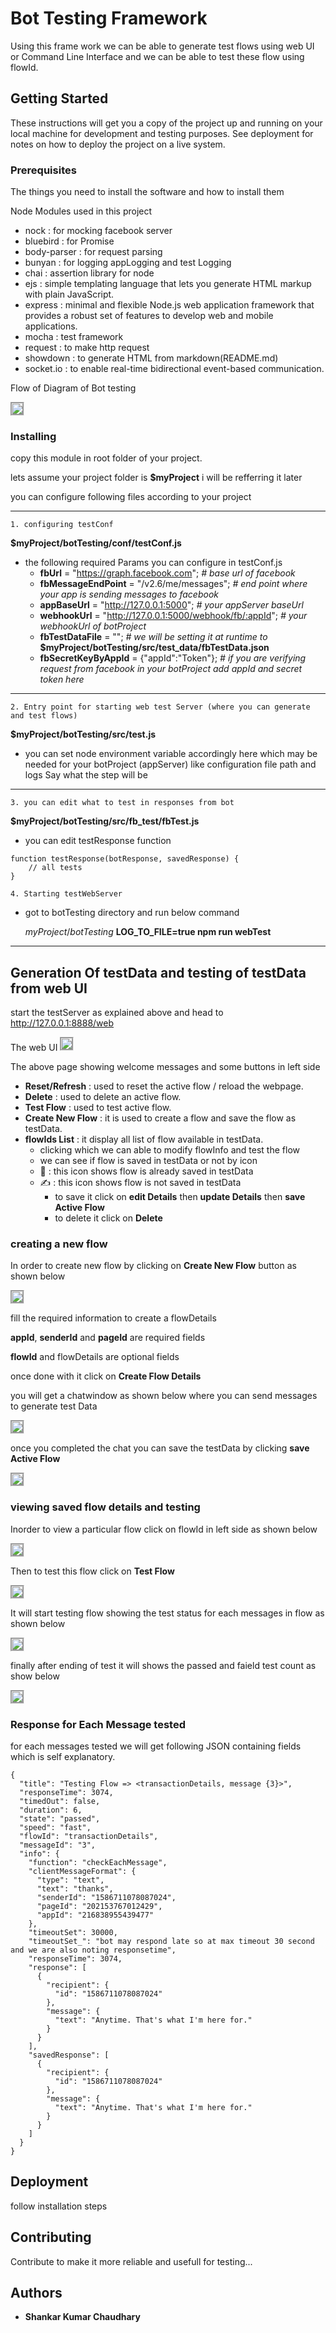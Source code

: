 # Bot Testing Framework

Using this frame work we can be able to generate test flows using web UI or Command Line Interface
and we can be able to test these flow using flowId.

## Getting Started

These instructions will get you a copy of the project up and running on your local machine for development and testing purposes. See deployment for notes on how to deploy the project on a live system.

### Prerequisites

The things you need to install the software and how to install them

Node Modules used in this project
* nock :
    for mocking facebook server
* bluebird :
    for Promise
* body-parser :
    for request parsing
* bunyan :
    for logging appLogging and test Logging
* chai :
    assertion library for node
* ejs :
    simple templating language that lets you generate HTML markup with plain JavaScript.
* express :
    minimal and flexible Node.js web application framework that provides a robust set of features to develop web and mobile applications.
* mocha :
    test framework
* request : to make http request
* showdown : to generate HTML from markdown(README.md)
* socket.io : to enable real-time bidirectional event-based communication.


Flow of Diagram of Bot testing

<img src="/images/flow.png" style="max-width: 100%;border-style: groove;" />


### Installing

copy this module in root folder of your project.

lets assume your project folder is __$myProject__ i will be refferring it later

you can configure following files according to your project

---
` 1. configuring testConf `

__$myProject/botTesting/conf/testConf.js__
* the following required Params you can configure in testConf.js
    * **fbUrl** = "https://graph.facebook.com";     _# base url of facebook_
    * **fbMessageEndPoint** = "/v2.6/me/messages";  _# end point where your app is sending messages to facebook_
    * **appBaseUrl** = "http://127.0.0.1:5000";     _# your appServer baseUrl_
    * **webhookUrl** = "http://127.0.0.1:5000/webhook/fb/:appId";   _# your webhookUrl of botProject_
    * **fbTestDataFile** = "";      _# we will be setting it at runtime to_ __$myProject/botTesting/src/test_data/fbTestData.json__
    * **fbSecretKeyByAppId** = {"appId":"Token"};   _# if you are verifying request from facebook in your botProject add appId and secret token here_


---
` 2. Entry point for starting web test Server (where you can generate and test flows) `

__$myProject/botTesting/src/test.js__
* you can set node environment variable accordingly here
which may be needed for your botProject (appServer) like configuration file path and logs
Say what the step will be

---

` 3. you can edit what to test in responses from bot `

__$myProject/botTesting/src/fb_test/fbTest.js__
* you can edit testResponse function
```
function testResponse(botResponse, savedResponse) {
    // all tests
}
```



` 4. Starting testWebServer `
* got to botTesting directory and run below command

   $myProject/botTesting$ __LOG_TO_FILE=true npm run webTest__


---



## Generation Of testData and testing of testData from web UI
start the testServer as explained above and head to
http://127.0.0.1:8888/web

The web UI
<img src="/images/web1.png" style="max-width: 100%;border-style: groove;" />

The above page showing welcome messages and some buttons in left side
* __Reset/Refresh__ : used to reset the active flow / reload the webpage.
* __Delete__ : used to delete an active flow.
* __Test Flow__ : used to test active flow.
* __Create New Flow__ : it is used to create a flow and save the flow as testData.
* __flowIds List__ : it display all list of flow available in testData.
    * clicking which we can able to modify flowInfo and test the flow
    * we can see if flow is saved in testData or not by icon
    * 📁 : this icon shows flow is already saved in testData
    * ✍️ : this icon shows flow is not saved in testData
        * to save it click on __edit Details__ then __update Details__ then __save Active Flow__
        * to delete it click on __Delete__

### creating a new flow

In order to create new flow by clicking on __Create New Flow__ button as shown below

<img src="/images/web2.png" style="max-width: 100%;border-style: groove;" />

fill the required information to create a flowDetails

__appId__, __senderId__ and __pageId__ are required fields

__flowId__ and flowDetails are optional fields

once done with it click on __Create Flow Details__

you will get a chatwindow as shown below where you can send messages to generate test Data

<img src="/images/web3.png" style="max-width: 100%;border-style: groove;" />

once you completed the chat you can save the testData by clicking __save Active Flow__

<img src="/images/web4.png" style="max-width: 100%;border-style: groove;" />


### viewing saved flow details and testing

Inorder to view a particular flow click on flowId in left side as shown below

<img src="/images/web5.png" style="max-width: 100%;border-style: groove;" />

Then to test this flow click on __Test Flow__

<img src="/images/web6.png" style="max-width: 100%;border-style: groove;" />

It will start testing flow showing the test status for each messages in flow as shown below

<img src="/images/web7.png" style="max-width: 100%;border-style: groove;" />

finally after ending of test it will shows the passed and faield test count as show below

<img src="/images/web8.png" style="max-width: 100%;border-style: groove;" />


### Response for Each Message tested

for each messages tested we will get following JSON
containing fields which is self explanatory.

```
{
  "title": "Testing Flow => <transactionDetails, message {3}>",
  "responseTime": 3074,
  "timedOut": false,
  "duration": 6,
  "state": "passed",
  "speed": "fast",
  "flowId": "transactionDetails",
  "messageId": "3",
  "info": {
    "function": "checkEachMessage",
    "clientMessageFormat": {
      "type": "text",
      "text": "thanks",
      "senderId": "1586711078087024",
      "pageId": "202153767012429",
      "appId": "216838955439477"
    },
    "timeoutSet": 30000,
    "timeoutSet_": "bot may respond late so at max timeout 30 second and we are also noting responsetime",
    "responseTime": 3074,
    "response": [
      {
        "recipient": {
          "id": "1586711078087024"
        },
        "message": {
          "text": "Anytime. That's what I'm here for."
        }
      }
    ],
    "savedResponse": [
      {
        "recipient": {
          "id": "1586711078087024"
        },
        "message": {
          "text": "Anytime. That's what I'm here for."
        }
      }
    ]
  }
}
```

## Deployment

follow installation steps

## Contributing

Contribute to make it more reliable and usefull for testing...

## Authors

* **Shankar Kumar Chaudhary**


